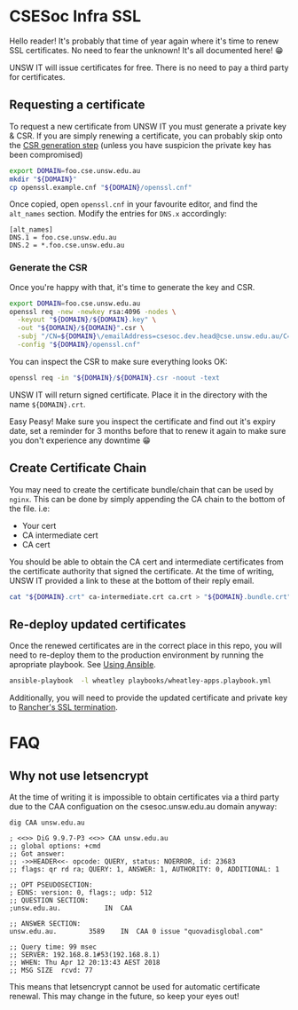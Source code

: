 # CSESoc Infra SSL

Hello reader! It's probably that time of year again where it's time to renew SSL certificates. No need to fear the unknown! It's all documented here! 😁

UNSW IT will issue certificates for free. There is no need to pay a third party for certificates. 

## Requesting a certificate
To request a new certificate from UNSW IT you must generate a private key & CSR. If you are simply renewing a certificate, you can probably skip onto the [CSR generation step](#generate-the-csr) (unless you have suspicion the private key has been compromised)

```bash
export DOMAIN=foo.cse.unsw.edu.au
mkdir "${DOMAIN}"
cp openssl.example.cnf "${DOMAIN}/openssl.cnf"
```

Once copied, open `openssl.cnf` in your favourite editor, and find the `alt_names` section. Modify the entries for `DNS.x` accordingly:

```
[alt_names]
DNS.1 = foo.cse.unsw.edu.au
DNS.2 = *.foo.cse.unsw.edu.au
```

### Generate the CSR

Once you're happy with that, it's time to generate the key and CSR.

```bash
export DOMAIN=foo.cse.unsw.edu.au
openssl req -new -newkey rsa:4096 -nodes \
  -keyout "${DOMAIN}/${DOMAIN}.key" \
  -out "${DOMAIN}/${DOMAIN}".csr \
  -subj "/CN=${DOMAIN}\/emailAddress=csesoc.dev.head@cse.unsw.edu.au/C=AU/ST=New South Wales/L=Kensington/O=UNSW Computer Science Society" \
  -config "${DOMAIN}/openssl.cnf"
```

You can inspect the CSR to make sure everything looks OK:

```bash
openssl req -in "${DOMAIN}/${DOMAIN}.csr -noout -text
```

UNSW IT will return signed certificate. Place it in the directory with the name `${DOMAIN}.crt`.

Easy Peasy! Make sure you inspect the certificate and find out it's expiry date, set a reminder for 3 months before that to renew it again to make sure you don't experience any downtime 😁

## Create Certificate Chain
You may need to create the certificate bundle/chain that can be used by `nginx`. This can be done by simply appending the CA chain to the bottom of the file. i.e:

- Your cert
- CA intermediate cert
- CA cert  

You should be able to obtain the CA cert and intermediate certificates from the certificate authority that signed the certificate. At the time of writing, UNSW IT provided a link to these at the bottom of their reply email.
  
```bash
cat "${DOMAIN}.crt" ca-intermediate.crt ca.crt > "${DOMAIN}.bundle.crt"
``` 

## Re-deploy updated certificates

Once the renewed certificates are in the correct place in this repo, you will need to re-deploy them to the production environment by running the apropriate playbook. See [Using Ansible](../README.md#using-ansible--running-playbooks).

```bash
ansible-playbook  -l wheatley playbooks/wheatley-apps.playbook.yml
```

Additionally, you will need to provide the updated certificate and private key to [Rancher's SSL termination](https://wheatley.cse.unsw.edu.au:7654/env/1a5/infra/certificates). 

# FAQ

## Why not use letsencrypt
At the time of writing it is impossible to obtain 
certificates via a third party due to the CAA configuation on the 
csesoc.unsw.edu.au domain anyway:


```
dig CAA unsw.edu.au

; <<>> DiG 9.9.7-P3 <<>> CAA unsw.edu.au
;; global options: +cmd
;; Got answer:
;; ->>HEADER<<- opcode: QUERY, status: NOERROR, id: 23683
;; flags: qr rd ra; QUERY: 1, ANSWER: 1, AUTHORITY: 0, ADDITIONAL: 1

;; OPT PSEUDOSECTION:
; EDNS: version: 0, flags:; udp: 512
;; QUESTION SECTION:
;unsw.edu.au.			IN	CAA

;; ANSWER SECTION:
unsw.edu.au.		3589	IN	CAA	0 issue "quovadisglobal.com"

;; Query time: 99 msec
;; SERVER: 192.168.8.1#53(192.168.8.1)
;; WHEN: Thu Apr 12 20:13:43 AEST 2018
;; MSG SIZE  rcvd: 77
``` 

This means that letsencrypt cannot be used for automatic certificate renewal. This may 
change in the future, so keep your eyes out!
